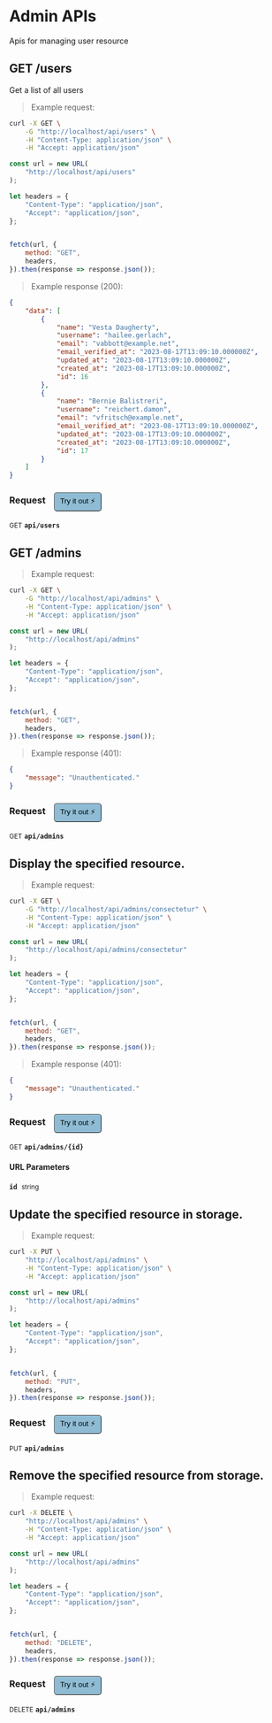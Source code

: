 # Admin APIs

Apis for managing user resource

## GET /users


Get a list of all users

> Example request:

```bash
curl -X GET \
    -G "http://localhost/api/users" \
    -H "Content-Type: application/json" \
    -H "Accept: application/json"
```

```javascript
const url = new URL(
    "http://localhost/api/users"
);

let headers = {
    "Content-Type": "application/json",
    "Accept": "application/json",
};


fetch(url, {
    method: "GET",
    headers,
}).then(response => response.json());
```


> Example response (200):

```json
{
    "data": [
        {
            "name": "Vesta Daugherty",
            "username": "hailee.gerlach",
            "email": "vabbott@example.net",
            "email_verified_at": "2023-08-17T13:09:10.000000Z",
            "updated_at": "2023-08-17T13:09:10.000000Z",
            "created_at": "2023-08-17T13:09:10.000000Z",
            "id": 16
        },
        {
            "name": "Bernie Balistreri",
            "username": "reichert.damon",
            "email": "vfritsch@example.net",
            "email_verified_at": "2023-08-17T13:09:10.000000Z",
            "updated_at": "2023-08-17T13:09:10.000000Z",
            "created_at": "2023-08-17T13:09:10.000000Z",
            "id": 17
        }
    ]
}
```
<div id="execution-results-GETapi-users" hidden>
    <blockquote>Received response<span id="execution-response-status-GETapi-users"></span>:</blockquote>
    <pre class="json"><code id="execution-response-content-GETapi-users"></code></pre>
</div>
<div id="execution-error-GETapi-users" hidden>
    <blockquote>Request failed with error:</blockquote>
    <pre><code id="execution-error-message-GETapi-users"></code></pre>
</div>
<form id="form-GETapi-users" data-method="GET" data-path="api/users" data-authed="0" data-hasfiles="0" data-headers='{"Content-Type":"application\/json","Accept":"application\/json"}' onsubmit="event.preventDefault(); executeTryOut('GETapi-users', this);">
<h3>
    Request&nbsp;&nbsp;&nbsp;
        <button type="button" style="background-color: #8fbcd4; padding: 5px 10px; border-radius: 5px; border-width: thin;" id="btn-tryout-GETapi-users" onclick="tryItOut('GETapi-users');">Try it out ⚡</button>
    <button type="button" style="background-color: #c97a7e; padding: 5px 10px; border-radius: 5px; border-width: thin;" id="btn-canceltryout-GETapi-users" onclick="cancelTryOut('GETapi-users');" hidden>Cancel</button>&nbsp;&nbsp;
    <button type="submit" style="background-color: #6ac174; padding: 5px 10px; border-radius: 5px; border-width: thin;" id="btn-executetryout-GETapi-users" hidden>Send Request 💥</button>
    </h3>
<p>
<small class="badge badge-green">GET</small>
 <b><code>api/users</code></b>
</p>
</form>


## GET /admins




> Example request:

```bash
curl -X GET \
    -G "http://localhost/api/admins" \
    -H "Content-Type: application/json" \
    -H "Accept: application/json"
```

```javascript
const url = new URL(
    "http://localhost/api/admins"
);

let headers = {
    "Content-Type": "application/json",
    "Accept": "application/json",
};


fetch(url, {
    method: "GET",
    headers,
}).then(response => response.json());
```


> Example response (401):

```json
{
    "message": "Unauthenticated."
}
```
<div id="execution-results-GETapi-admins" hidden>
    <blockquote>Received response<span id="execution-response-status-GETapi-admins"></span>:</blockquote>
    <pre class="json"><code id="execution-response-content-GETapi-admins"></code></pre>
</div>
<div id="execution-error-GETapi-admins" hidden>
    <blockquote>Request failed with error:</blockquote>
    <pre><code id="execution-error-message-GETapi-admins"></code></pre>
</div>
<form id="form-GETapi-admins" data-method="GET" data-path="api/admins" data-authed="0" data-hasfiles="0" data-headers='{"Content-Type":"application\/json","Accept":"application\/json"}' onsubmit="event.preventDefault(); executeTryOut('GETapi-admins', this);">
<h3>
    Request&nbsp;&nbsp;&nbsp;
        <button type="button" style="background-color: #8fbcd4; padding: 5px 10px; border-radius: 5px; border-width: thin;" id="btn-tryout-GETapi-admins" onclick="tryItOut('GETapi-admins');">Try it out ⚡</button>
    <button type="button" style="background-color: #c97a7e; padding: 5px 10px; border-radius: 5px; border-width: thin;" id="btn-canceltryout-GETapi-admins" onclick="cancelTryOut('GETapi-admins');" hidden>Cancel</button>&nbsp;&nbsp;
    <button type="submit" style="background-color: #6ac174; padding: 5px 10px; border-radius: 5px; border-width: thin;" id="btn-executetryout-GETapi-admins" hidden>Send Request 💥</button>
    </h3>
<p>
<small class="badge badge-green">GET</small>
 <b><code>api/admins</code></b>
</p>
</form>


## Display the specified resource.




> Example request:

```bash
curl -X GET \
    -G "http://localhost/api/admins/consectetur" \
    -H "Content-Type: application/json" \
    -H "Accept: application/json"
```

```javascript
const url = new URL(
    "http://localhost/api/admins/consectetur"
);

let headers = {
    "Content-Type": "application/json",
    "Accept": "application/json",
};


fetch(url, {
    method: "GET",
    headers,
}).then(response => response.json());
```


> Example response (401):

```json
{
    "message": "Unauthenticated."
}
```
<div id="execution-results-GETapi-admins--id-" hidden>
    <blockquote>Received response<span id="execution-response-status-GETapi-admins--id-"></span>:</blockquote>
    <pre class="json"><code id="execution-response-content-GETapi-admins--id-"></code></pre>
</div>
<div id="execution-error-GETapi-admins--id-" hidden>
    <blockquote>Request failed with error:</blockquote>
    <pre><code id="execution-error-message-GETapi-admins--id-"></code></pre>
</div>
<form id="form-GETapi-admins--id-" data-method="GET" data-path="api/admins/{id}" data-authed="0" data-hasfiles="0" data-headers='{"Content-Type":"application\/json","Accept":"application\/json"}' onsubmit="event.preventDefault(); executeTryOut('GETapi-admins--id-', this);">
<h3>
    Request&nbsp;&nbsp;&nbsp;
        <button type="button" style="background-color: #8fbcd4; padding: 5px 10px; border-radius: 5px; border-width: thin;" id="btn-tryout-GETapi-admins--id-" onclick="tryItOut('GETapi-admins--id-');">Try it out ⚡</button>
    <button type="button" style="background-color: #c97a7e; padding: 5px 10px; border-radius: 5px; border-width: thin;" id="btn-canceltryout-GETapi-admins--id-" onclick="cancelTryOut('GETapi-admins--id-');" hidden>Cancel</button>&nbsp;&nbsp;
    <button type="submit" style="background-color: #6ac174; padding: 5px 10px; border-radius: 5px; border-width: thin;" id="btn-executetryout-GETapi-admins--id-" hidden>Send Request 💥</button>
    </h3>
<p>
<small class="badge badge-green">GET</small>
 <b><code>api/admins/{id}</code></b>
</p>
<h4 class="fancy-heading-panel"><b>URL Parameters</b></h4>
<p>
<b><code>id</code></b>&nbsp;&nbsp;<small>string</small>  &nbsp;
<input type="text" name="id" data-endpoint="GETapi-admins--id-" data-component="url" required  hidden>
<br>

</p>
</form>


## Update the specified resource in storage.




> Example request:

```bash
curl -X PUT \
    "http://localhost/api/admins" \
    -H "Content-Type: application/json" \
    -H "Accept: application/json"
```

```javascript
const url = new URL(
    "http://localhost/api/admins"
);

let headers = {
    "Content-Type": "application/json",
    "Accept": "application/json",
};


fetch(url, {
    method: "PUT",
    headers,
}).then(response => response.json());
```


<div id="execution-results-PUTapi-admins" hidden>
    <blockquote>Received response<span id="execution-response-status-PUTapi-admins"></span>:</blockquote>
    <pre class="json"><code id="execution-response-content-PUTapi-admins"></code></pre>
</div>
<div id="execution-error-PUTapi-admins" hidden>
    <blockquote>Request failed with error:</blockquote>
    <pre><code id="execution-error-message-PUTapi-admins"></code></pre>
</div>
<form id="form-PUTapi-admins" data-method="PUT" data-path="api/admins" data-authed="0" data-hasfiles="0" data-headers='{"Content-Type":"application\/json","Accept":"application\/json"}' onsubmit="event.preventDefault(); executeTryOut('PUTapi-admins', this);">
<h3>
    Request&nbsp;&nbsp;&nbsp;
        <button type="button" style="background-color: #8fbcd4; padding: 5px 10px; border-radius: 5px; border-width: thin;" id="btn-tryout-PUTapi-admins" onclick="tryItOut('PUTapi-admins');">Try it out ⚡</button>
    <button type="button" style="background-color: #c97a7e; padding: 5px 10px; border-radius: 5px; border-width: thin;" id="btn-canceltryout-PUTapi-admins" onclick="cancelTryOut('PUTapi-admins');" hidden>Cancel</button>&nbsp;&nbsp;
    <button type="submit" style="background-color: #6ac174; padding: 5px 10px; border-radius: 5px; border-width: thin;" id="btn-executetryout-PUTapi-admins" hidden>Send Request 💥</button>
    </h3>
<p>
<small class="badge badge-darkblue">PUT</small>
 <b><code>api/admins</code></b>
</p>
</form>


## Remove the specified resource from storage.




> Example request:

```bash
curl -X DELETE \
    "http://localhost/api/admins" \
    -H "Content-Type: application/json" \
    -H "Accept: application/json"
```

```javascript
const url = new URL(
    "http://localhost/api/admins"
);

let headers = {
    "Content-Type": "application/json",
    "Accept": "application/json",
};


fetch(url, {
    method: "DELETE",
    headers,
}).then(response => response.json());
```


<div id="execution-results-DELETEapi-admins" hidden>
    <blockquote>Received response<span id="execution-response-status-DELETEapi-admins"></span>:</blockquote>
    <pre class="json"><code id="execution-response-content-DELETEapi-admins"></code></pre>
</div>
<div id="execution-error-DELETEapi-admins" hidden>
    <blockquote>Request failed with error:</blockquote>
    <pre><code id="execution-error-message-DELETEapi-admins"></code></pre>
</div>
<form id="form-DELETEapi-admins" data-method="DELETE" data-path="api/admins" data-authed="0" data-hasfiles="0" data-headers='{"Content-Type":"application\/json","Accept":"application\/json"}' onsubmit="event.preventDefault(); executeTryOut('DELETEapi-admins', this);">
<h3>
    Request&nbsp;&nbsp;&nbsp;
        <button type="button" style="background-color: #8fbcd4; padding: 5px 10px; border-radius: 5px; border-width: thin;" id="btn-tryout-DELETEapi-admins" onclick="tryItOut('DELETEapi-admins');">Try it out ⚡</button>
    <button type="button" style="background-color: #c97a7e; padding: 5px 10px; border-radius: 5px; border-width: thin;" id="btn-canceltryout-DELETEapi-admins" onclick="cancelTryOut('DELETEapi-admins');" hidden>Cancel</button>&nbsp;&nbsp;
    <button type="submit" style="background-color: #6ac174; padding: 5px 10px; border-radius: 5px; border-width: thin;" id="btn-executetryout-DELETEapi-admins" hidden>Send Request 💥</button>
    </h3>
<p>
<small class="badge badge-red">DELETE</small>
 <b><code>api/admins</code></b>
</p>
</form>



